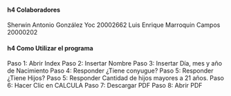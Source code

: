 #### h4 Colaboradores

Sherwin Antonio González Yoc 20002662
Luis Enrique Marroquin Campos 20000202

#### h4 Como Utilizar el programa

Paso 1: Abrir Index
Paso 2: Insertar Nombre
Paso 3: Insertar Día, mes y año de Nacimiento
Paso 4: Responder ¿Tiene conyugue?
Paso 5: Responder ¿Tiene Hijos?
Paso 5: Responder Cantidad de hijos mayores a 21 años.
Paso 6: Hacer Clic en CALCULA
Paso 7: Descargar PDF
Paso 8: Abrir PDF
